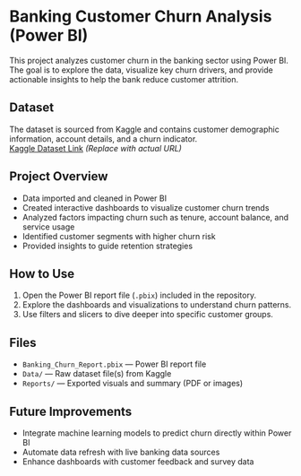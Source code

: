 # Banking Customer Churn Analysis (Power BI)

This project analyzes customer churn in the banking sector using Power BI. The goal is to explore the data, visualize key churn drivers, and provide actionable insights to help the bank reduce customer attrition.

## Dataset

The dataset is sourced from Kaggle and contains customer demographic information, account details, and a churn indicator.  
[Kaggle Dataset Link](https://www.kaggle.com/datasets) *(Replace with actual URL)*

## Project Overview

- Data imported and cleaned in Power BI  
- Created interactive dashboards to visualize customer churn trends  
- Analyzed factors impacting churn such as tenure, account balance, and service usage  
- Identified customer segments with higher churn risk  
- Provided insights to guide retention strategies  

## How to Use

1. Open the Power BI report file (`.pbix`) included in the repository.  
2. Explore the dashboards and visualizations to understand churn patterns.  
3. Use filters and slicers to dive deeper into specific customer groups.  

## Files

- `Banking_Churn_Report.pbix` — Power BI report file  
- `Data/` — Raw dataset file(s) from Kaggle  
- `Reports/` — Exported visuals and summary (PDF or images)  

## Future Improvements

- Integrate machine learning models to predict churn directly within Power BI  
- Automate data refresh with live banking data sources  
- Enhance dashboards with customer feedback and survey data  


